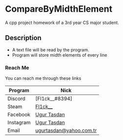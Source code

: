 # CompareByMidthElement
A cpp project homework of a 3rd year CS major student.

## Description
- A text file will be read by the program.
- Program will store midth elements of every line

### Reach Me

You can reach me through these links

| Program | Nick |
| ------ | ------ |
| Discord | [Fl1ck__#8394] |
| Steam | [Fl1ck__](https://steamcommunity.com/id/lolmylifesucks) |
| Facebook | [Ugur Tasdan](https://www.facebook.com/ugur.tasdan.14/) |
| Instagram | [Ugur Tasdan](https://www.instagram.com/fair.lander/) |
| Email | [ugurtasdan@yahoo.com.tr](mailto:ugurtasdan@yahoo.com.tr) |


